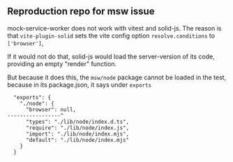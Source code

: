 ## Reproduction repo for msw issue

mock-service-worker does not work with vitest and solid-js.
The reason is that `vite-plugin-solid` sets the vite config option `resolve.conditions` to `['browser']`,

If it would not do that, solid-js would load the server-version of its code, providing an empty "render" function.

But because it does this, the `msw/node` package cannot be loaded in the test, because in its package.json, 
it says under `exports`

```
  "exports": {
    "./node": {
      "browser": null,
-----------------^
      "types": "./lib/node/index.d.ts",
      "require": "./lib/node/index.js",
      "import": "./lib/node/index.mjs",
      "default": "./lib/node/index.mjs"
    }
  }
```

